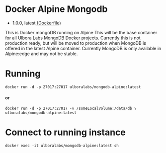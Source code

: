 # Docker Alpine Mongodb
- 1.0.0, latest[ (Dockerfile)](https://github.com/Ulbora/docker_alpine_mongodb/blob/1.0.0/Dockerfile)

This is Docker mongoDB running on Alpine
This will be the base container for all Ulbora Labs MongoDB Docker projects.
Currently this is not production ready, but will be moved to production when MongoDB is offered in the latest
Alpine container. Currently MongoDB is only available in Alpine:edge and may not be stable.

# Running
```
docker run -d -p 27017:27017 ulboralabs/mongodb-alpine:latest
```
#### or
```
docker run -d -p 27017:27017 -v /someLocalVolume:/data/db \ 
ulboralabs/mongodb-alpine:latest
```

# Connect to running instance
```
docker exec -it ulboralabs/mongodb-alpine:latest sh
```

